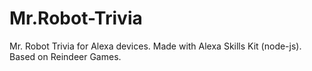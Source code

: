 # Mr.Robot-Trivia
Mr. Robot Trivia for Alexa devices. Made with Alexa Skills Kit (node-js). Based on Reindeer Games.

